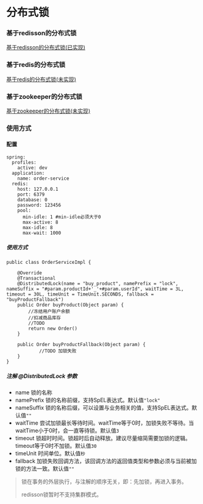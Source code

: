 # 分布式锁

### 基于redisson的分布式锁
[基于redisson的分布式锁(已实现)](./redisson-lock-spring-boot-starter/README.md)


### 基于redis的分布式锁
[基于redis的分布式锁(未实现)](./redis-lock-spring-boot-starter/README.md)


### 基于zookeeper的分布式锁
[基于zookeeper的分布式锁(未实现)](./zookeeper-lock-spring-boot-starter/README.md)

### 使用方式

#### 配置
```
spring:
  profiles:
    active: dev
  application:
    name: order-service
  redis:
    host: 127.0.0.1
    port: 6379
    database: 0
    password: 123456
    pool:
      min-idle: 1 #min-idle必须大于0
      max-active: 8
      max-idle: 8
      max-wait: 1000
```

##### 使用方式

```
public class OrderServiceImpl {

    @Override
    @Transactional
    @DistributedLock(name = "buy_product", namePrefix = "lock", nameSuffix = "#param.productId+'_'+#param.userId", waitTime = 3L, timeout = 30L, timeUnit = TimeUnit.SECONDS, fallback = "buyProductFallback")
    public Order buyProduct(Object param) {
        //冻结用户账户余额
        //扣减商品库存
        //TODO
        return new Order()
    }
    
    public Order buyProductFallback(Object param) {
            //TODO 加锁失败
    }
}
```

##### 注解 @DistributedLock 参数

- name 锁的名称
- namePrefix 锁的名称前缀，支持SpEL表达式。默认值`"lock"`
- nameSuffix 锁的名称后缀，可以设置与业务相关的值，支持SpEL表达式。默认值`""`
- waitTime 尝试加锁最长等待时间。waitTime等于0时，加锁失败不等待。当waitTime小于0时，会一直等待锁。默认值`3`
- timeout 锁超时时间。锁超时后自动释放。建议尽量缩简需要加锁的逻辑。timeout等于0时不加锁。默认值`30`
- timeUnit 时间单位。默认值`秒`
- fallback 加锁失败回调方法，该回调方法的返回值类型和参数必须与当前被加锁的方法一致。默认值`""`


> 锁在事务的外层执行，与注解的顺序无关，即：先加锁，再进入事务。
>
> redisson锁暂时不支持集群模式。
